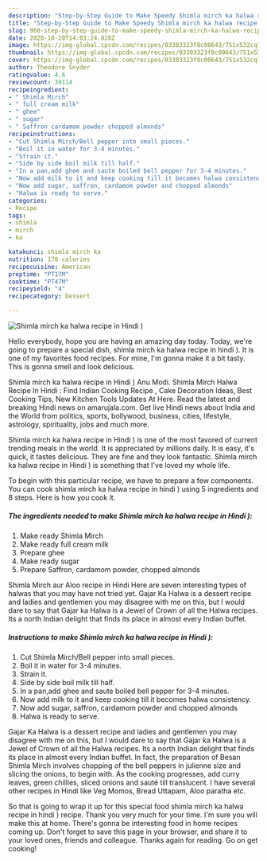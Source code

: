 ```yaml
---
description: "Step-by-Step Guide to Make Speedy Shimla mirch ka halwa recipe in Hindi )"
title: "Step-by-Step Guide to Make Speedy Shimla mirch ka halwa recipe in Hindi )"
slug: 960-step-by-step-guide-to-make-speedy-shimla-mirch-ka-halwa-recipe-in-hindi
date: 2020-10-20T14:03:24.828Z
image: https://img-global.cpcdn.com/recipes/03303323f8c00643/751x532cq70/shimla-mirch-ka-halwa-recipe-in-hindi-recipe-main-photo.jpg
thumbnail: https://img-global.cpcdn.com/recipes/03303323f8c00643/751x532cq70/shimla-mirch-ka-halwa-recipe-in-hindi-recipe-main-photo.jpg
cover: https://img-global.cpcdn.com/recipes/03303323f8c00643/751x532cq70/shimla-mirch-ka-halwa-recipe-in-hindi-recipe-main-photo.jpg
author: Theodore Snyder
ratingvalue: 4.6
reviewcount: 39114
recipeingredient:
- " Shimla Mirch"
- " full cream milk"
- " ghee"
- " sugar"
- " Saffron cardamom powder chopped almonds"
recipeinstructions:
- "Cut Shimla Mirch/Bell pepper into small pieces."
- "Boil it in water for 3-4 minutes."
- "Strain it."
- "Side by side boil milk till half."
- "In a pan,add ghee and saute boiled bell pepper for 3-4 minutes."
- "Now add milk to it and keep cooking till it becomes halwa consistency."
- "Now add sugar, saffron, cardamom powder and chopped almonds"
- "Halwa is ready to serve."
categories:
- Recipe
tags:
- shimla
- mirch
- ka

katakunci: shimla mirch ka 
nutrition: 170 calories
recipecuisine: American
preptime: "PT17M"
cooktime: "PT47M"
recipeyield: "4"
recipecategory: Dessert

---
```



![Shimla mirch ka halwa recipe in Hindi )](https://img-global.cpcdn.com/recipes/03303323f8c00643/751x532cq70/shimla-mirch-ka-halwa-recipe-in-hindi-recipe-main-photo.jpg)

Hello everybody, hope you are having an amazing day today. Today, we're going to prepare a special dish, shimla mirch ka halwa recipe in hindi ). It is one of my favorites food recipes. For mine, I'm gonna make it a bit tasty. This is gonna smell and look delicious.

Shimla mirch ka halwa recipe in Hindi ) Anu Modi. Shimla Mirch Halwa Recipe In Hindi : Find Indian Cooking Recipe , Cake Decoration Ideas, Best Cooking Tips, New Kitchen Tools Updates At Here. Read the latest and breaking Hindi news on amarujala.com. Get live Hindi news about India and the World from politics, sports, bollywood, business, cities, lifestyle, astrology, spirituality, jobs and much more.

Shimla mirch ka halwa recipe in Hindi ) is one of the most favored of current trending meals in the world. It is appreciated by millions daily. It is easy, it's quick, it tastes delicious. They are fine and they look fantastic. Shimla mirch ka halwa recipe in Hindi ) is something that I've loved my whole life.


To begin with this particular recipe, we have to prepare a few components. You can cook shimla mirch ka halwa recipe in hindi ) using 5 ingredients and 8 steps. Here is how you cook it.

<!--inarticleads1-->

##### The ingredients needed to make Shimla mirch ka halwa recipe in Hindi ):

1. Make ready  Shimla Mirch
1. Make ready  full cream milk
1. Prepare  ghee
1. Make ready  sugar
1. Prepare  Saffron, cardamom powder, chopped almonds


Shimla Mirch aur Aloo recipe in Hindi Here are seven interesting types of halwas that you may have not tried yet. Gajar Ka Halwa is a dessert recipe and ladies and gentlemen you may disagree with me on this, but I would dare to say that Gajar ka Halwa is a Jewel of Crown of all the Halwa recipes. Its a north Indian delight that finds its place in almost every Indian buffet. 

<!--inarticleads2-->

##### Instructions to make Shimla mirch ka halwa recipe in Hindi ):

1. Cut Shimla Mirch/Bell pepper into small pieces.
1. Boil it in water for 3-4 minutes.
1. Strain it.
1. Side by side boil milk till half.
1. In a pan,add ghee and saute boiled bell pepper for 3-4 minutes.
1. Now add milk to it and keep cooking till it becomes halwa consistency.
1. Now add sugar, saffron, cardamom powder and chopped almonds
1. Halwa is ready to serve.


Gajar Ka Halwa is a dessert recipe and ladies and gentlemen you may disagree with me on this, but I would dare to say that Gajar ka Halwa is a Jewel of Crown of all the Halwa recipes. Its a north Indian delight that finds its place in almost every Indian buffet. In fact, the preparation of Besan Shimla Mirch involves chopping of the bell peppers in julienne size and slicing the onions, to begin with. As the cooking progresses, add curry leaves, green chillies, sliced onions and sauté till translucent. I have several other recipes in Hindi like Veg Momos, Bread Uttapam, Aloo paratha etc. 

So that is going to wrap it up for this special food shimla mirch ka halwa recipe in hindi ) recipe. Thank you very much for your time. I'm sure you will make this at home. There's gonna be interesting food in home recipes coming up. Don't forget to save this page in your browser, and share it to your loved ones, friends and colleague. Thanks again for reading. Go on get cooking!
